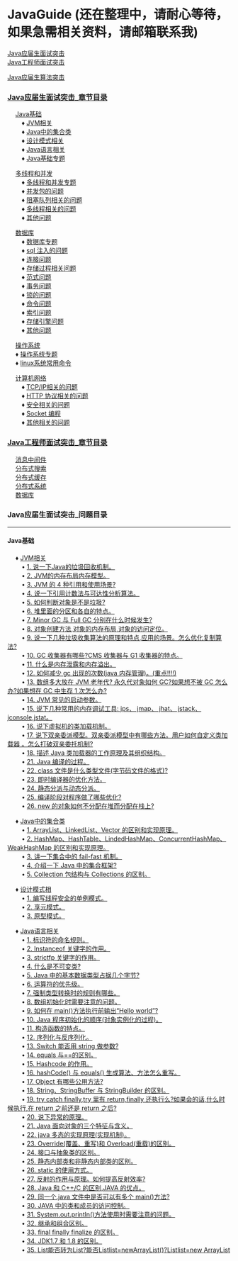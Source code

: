 # JavaGuide (还在整理中，请耐心等待，如果急需相关资料，请邮箱联系我)
<a href="#1">Java应届生面试突击</a> <br>
<a href="#2">Java工程师面试突击</a> <br>

<a href="#3">Java应届生算法突击</a>


### <a href="#1">Java应届生面试突击_章节目录</a> <br>
&ensp;&ensp; <a href="#11">Java基础</a> <br>
&ensp;&ensp;&ensp;&ensp; ♦ <a href="#111">JVM相关</a> <br>
&ensp;&ensp;&ensp;&ensp; ♦ <a href="#112">Java中的集合类</a> <br>
&ensp;&ensp;&ensp;&ensp; ♦ <a href="#113">设计模式相关</a> <br>
&ensp;&ensp;&ensp;&ensp; ♦ <a href="#114">Java语言相关</a> <br>
&ensp;&ensp;&ensp;&ensp; ♦ <a href="#115">Java基础专题</a> <br>

&ensp;&ensp; <a href="#12">多线程和并发</a> <br>
&ensp;&ensp;&ensp;&ensp; ♦ <a href="#121">多线程和并发专题</a> <br>
&ensp;&ensp;&ensp;&ensp; ♦ <a href="#122">并发包的问题</a> <br>
&ensp;&ensp;&ensp;&ensp; ♦ <a href="#123">阻塞队列相关的问题</a> <br>
&ensp;&ensp;&ensp;&ensp; ♦ <a href="#124">多线程相关的问题</a> <br>
&ensp;&ensp;&ensp;&ensp; ♦ <a href="#125">其他问题</a> <br>

&ensp;&ensp;  <a href="#13">数据库</a> <br>
&ensp;&ensp;&ensp;&ensp; ♦ <a href="#131">数据库专题</a> <br>
&ensp;&ensp;&ensp;&ensp; ♦ <a href="#132">sql 注入的问题</a> <br>
&ensp;&ensp;&ensp;&ensp; ♦ <a href="#133">连接问题</a> <br>
&ensp;&ensp;&ensp;&ensp; ♦ <a href="#134">存储过程相关问题</a> <br>
&ensp;&ensp;&ensp;&ensp; ♦ <a href="#135">范式问题</a> <br>
&ensp;&ensp;&ensp;&ensp; ♦ <a href="#136">事务问题</a> <br>
&ensp;&ensp;&ensp;&ensp; ♦ <a href="#137">锁的问题</a> <br>
&ensp;&ensp;&ensp;&ensp; ♦ <a href="#138">命令问题</a> <br>
&ensp;&ensp;&ensp;&ensp; ♦ <a href="#139">索引问题</a> <br>
&ensp;&ensp;&ensp;&ensp; ♦ <a href="#1310">存储引擎问题</a> <br>
&ensp;&ensp;&ensp;&ensp; ♦ <a href="#1311">其他问题</a> <br>

&ensp;&ensp;  <a href="#14">操作系统</a> <br> 
&ensp;&ensp; ♦ <a href="#141">操作系统专题</a> <br>
&ensp;&ensp; ♦ <a href="#141">linux系统常用命令</a> <br>

&ensp;&ensp;  <a href="#15">计算机网络</a> <br>
&ensp;&ensp;&ensp;&ensp; ♦ <a href="#15">TCP/IP相关的问题</a> <br>
&ensp;&ensp;&ensp;&ensp; ♦ <a href="#15">HTTP 协议相关的问题</a> <br>
&ensp;&ensp;&ensp;&ensp; ♦ <a href="#15">安全相关的问题</a> <br>
&ensp;&ensp;&ensp;&ensp; ♦ <a href="#15">Socket 编程</a> <br>
&ensp;&ensp;&ensp;&ensp; ♦ <a href="#15">其他相关的问题</a> <br>

### <a href="#2">Java工程师面试突击_章节目录</a> <br>
&ensp;&ensp;  <a href="#21">消息中间件</a> <br>
&ensp;&ensp;  <a href="#22">分布式搜索</a> <br>
&ensp;&ensp;  <a href="#23">分布式缓存</a> <br>
&ensp;&ensp;  <a href="#24">分布式系统</a> <br>
&ensp;&ensp;  <a href="#25">数据库</a> <br>


### <a name="1">Java应届生面试突击_问题目录</a>

---
#### <a name="11">Java基础</a>
&ensp;&ensp; ♦ <a name="111">[JVM相关](https://github.com/JGPY/JavaGuide/blob/master/Java应届生面试突击/Java基础/01_JVM相关.md)</a> <br>
&ensp;&ensp;&ensp;&ensp; • [1. 说一下Java的垃圾回收机制。](https://github.com/JGPY/JavaGuide/blob/master/Java应届生面试突击/Java基础/01_JVM相关.md/#1) <br>
&ensp;&ensp;&ensp;&ensp; • [2. JVM的内存布局内存模型。](https://github.com/JGPY/JavaGuide/blob/master/Java应届生面试突击/Java基础/01_JVM相关.md/#2) <br>
&ensp;&ensp;&ensp;&ensp; • [3. JVM 的 4 种引用和使用场景?](https://github.com/JGPY/JavaGuide/blob/master/Java应届生面试突击/Java基础/01_JVM相关.md/#3) <br>
&ensp;&ensp;&ensp;&ensp; • [4. 说一下引用计数法与可达性分析算法。](https://github.com/JGPY/JavaGuide/blob/master/Java应届生面试突击/Java基础/01_JVM相关.md/#4) <br>
&ensp;&ensp;&ensp;&ensp; • [5. 如何判断对象是不是垃圾?](https://github.com/JGPY/JavaGuide/blob/master/Java应届生面试突击/Java基础/01_JVM相关.md/#5) <br>
&ensp;&ensp;&ensp;&ensp; • [6. 堆里面的分区和各自的特点。](https://github.com/JGPY/JavaGuide/blob/master/Java应届生面试突击/Java基础/01_JVM相关.md/#6) <br>
&ensp;&ensp;&ensp;&ensp; • [7. Minor GC 与 Full GC 分别在什么时候发生?](https://github.com/JGPY/JavaGuide/blob/master/Java应届生面试突击/Java基础/01_JVM相关.md/#7) <br>
&ensp;&ensp;&ensp;&ensp; • [8. 对象创建方法,对象的内存布局,对象的访问定位。](https://github.com/JGPY/JavaGuide/blob/master/Java应届生面试突击/Java基础/01_JVM相关.md/#8) <br>
&ensp;&ensp;&ensp;&ensp; • [9. 说一下几种垃圾收集算法的原理和特点,应用的场景。怎么优化复制算法?](https://github.com/JGPY/JavaGuide/blob/master/Java应届生面试突击/Java基础/01_JVM相关.md/#9) <br>
&ensp;&ensp;&ensp;&ensp; • [10. GC 收集器有哪些?CMS 收集器与 G1 收集器的特点。](https://github.com/JGPY/JavaGuide/blob/master/Java应届生面试突击/Java基础/01_JVM相关.md/#10) <br>
&ensp;&ensp;&ensp;&ensp; • [11. 什么是内存泄露和内存溢出。](https://github.com/JGPY/JavaGuide/blob/master/Java应届生面试突击/Java基础/01_JVM相关.md/#11) <br>
&ensp;&ensp;&ensp;&ensp; • [12. 如何减少 gc 出现的次数(java 内存管理)。(重点!!!!)](https://github.com/JGPY/JavaGuide/blob/master/Java应届生面试突击/Java基础/01_JVM相关.md/#12) <br>
&ensp;&ensp;&ensp;&ensp; • [13. 数组多大放在 JVM 老年代? 永久代对象如何 GC?如果想不被 GC 怎么办?如果想在 GC 中生存 1 次怎么办?](https://github.com/JGPY/JavaGuide/blob/master/Java应届生面试突击/Java基础/01_JVM相关.md/13) <br>
&ensp;&ensp;&ensp;&ensp; • [14. JVM 常见的启动参数。](https://github.com/JGPY/JavaGuide/blob/master/Java应届生面试突击/Java基础/01_JVM相关.md/#14) <br>
&ensp;&ensp;&ensp;&ensp; • [15. 说下几种常用的内存调试工具: jps、 jmap、 jhat、 jstack、 jconsole,jstat。](https://github.com/JGPY/JavaGuide/blob/master/Java应届生面试突击/Java基础/01_JVM相关.md/15) <br>
&ensp;&ensp;&ensp;&ensp; • [16. 说下虚拟机的类加载机制。](https://github.com/JGPY/JavaGuide/blob/master/Java应届生面试突击/Java基础/01_JVM相关.md/#16) <br>
&ensp;&ensp;&ensp;&ensp; • [17. 说下双亲委派模型。双亲委派模型中有哪些方法。用户如何自定义类加载器 。怎么打破双亲委托机制?](https://github.com/JGPY/JavaGuide/blob/master/Java应届生面试突击/Java基础/01_JVM相关.md/#17) <br>
&ensp;&ensp;&ensp;&ensp; • [18. 描述 Java 类加载器的工作原理及其组织结构。](https://github.com/JGPY/JavaGuide/blob/master/Java应届生面试突击/Java基础/01_JVM相关.md/#18) <br>
&ensp;&ensp;&ensp;&ensp; • [21. Java 编译的过程。](https://github.com/JGPY/JavaGuide/blob/master/Java应届生面试突击/Java基础/01_JVM相关.md/#21) <br>
&ensp;&ensp;&ensp;&ensp; • [22. class 文件是什么类型文件(字节码文件的格式)?](https://github.com/JGPY/JavaGuide/blob/master/Java应届生面试突击/Java基础/01_JVM相关.md/#22) <br>
&ensp;&ensp;&ensp;&ensp; • [23. 即时编译器的优化方法。](https://github.com/JGPY/JavaGuide/blob/master/Java应届生面试突击/Java基础/01_JVM相关.md/#23) <br>
&ensp;&ensp;&ensp;&ensp; • [24. 静态分派与动态分派。](https://github.com/JGPY/JavaGuide/blob/master/Java应届生面试突击/Java基础/01_JVM相关.md/#24) <br>
&ensp;&ensp;&ensp;&ensp; • [25. 编译阶段对程序做了哪些优化?](https://github.com/JGPY/JavaGuide/blob/master/Java应届生面试突击/Java基础/01_JVM相关.md/#25) <br>
&ensp;&ensp;&ensp;&ensp; • [26. new 的对象如何不分配在堆而分配在栈上?](https://github.com/JGPY/JavaGuide/blob/master/Java应届生面试突击/Java基础/01_JVM相关.md/#26) <br>

&ensp;&ensp; ♦ <a name="112">[Java中的集合类](https://github.com/JGPY/JavaGuide/blob/master/Java应届生面试突击/Java基础/02_Java中的集合类.md)</a> <br>
&ensp;&ensp;&ensp;&ensp; • [1. ArrayList、LinkedList、Vector 的区别和实现原理。](https://github.com/JGPY/JavaGuide/blob/master/Java应届生面试突击/Java基础/02_Java中的集合类.md/#1) <br>
&ensp;&ensp;&ensp;&ensp; • [2. HashMap、HashTable、LindedHashMap、ConcurrentHashMap、WeakHashMap 的区别和实现原理。](https://github.com/JGPY/JavaGuide/blob/master/Java应届生面试突击/Java基础/02_Java中的集合类.md/#2) <br>
&ensp;&ensp;&ensp;&ensp; • [3. 讲一下集合中的 fail-fast 机制。](https://github.com/JGPY/JavaGuide/blob/master/Java应届生面试突击/Java基础/02_Java中的集合类.md/#3) <br>
&ensp;&ensp;&ensp;&ensp; • [4. 介绍一下 Java 中的集合框架?](https://github.com/JGPY/JavaGuide/blob/master/Java应届生面试突击/Java基础/02_Java中的集合类.md/#4) <br>
&ensp;&ensp;&ensp;&ensp; • [5. Collection 包结构与 Collections 的区别。](https://github.com/JGPY/JavaGuide/blob/master/Java应届生面试突击/Java基础/02_Java中的集合类.md/#5) <br>

&ensp;&ensp; ♦ <a name="113">[设计模式相](https://github.com/JGPY/JavaGuide/blob/master/Java应届生面试突击/Java基础/03_设计模式相关.md)</a> <br>
&ensp;&ensp;&ensp;&ensp; • [1. 编写线程安全的单例模式。](https://github.com/JGPY/JavaGuide/blob/master/Java应届生面试突击/Java基础/03_设计模式相关.md/#1) <br>
&ensp;&ensp;&ensp;&ensp; • [2. 享元模式。](https://github.com/JGPY/JavaGuide/blob/master/Java应届生面试突击/Java基础/03_设计模式相关.md/#2) <br>
&ensp;&ensp;&ensp;&ensp; • [3. 原型模式。](https://github.com/JGPY/JavaGuide/blob/master/Java应届生面试突击/Java基础/03_设计模式相关.md/#3) <br>

&ensp;&ensp; ♦ <a name="114">[Java语言相关](https://github.com/JGPY/JavaGuide/blob/master/Java应届生面试突击/Java基础/04_Java语言相关.md)</a> <br>
&ensp;&ensp;&ensp;&ensp; • [1. 标识符的命名规则。](https://github.com/JGPY/JavaGuide/blob/master/Java应届生面试突击/Java基础/04_Java语言相关.md/#1) <br>
&ensp;&ensp;&ensp;&ensp; • [2. Instanceof 关键字的作用。](https://github.com/JGPY/JavaGuide/blob/master/Java应届生面试突击/Java基础/04_Java语言相关.md/#2) <br>
&ensp;&ensp;&ensp;&ensp; • [3. strictfp 关键字的作用。](https://github.com/JGPY/JavaGuide/blob/master/Java应届生面试突击/Java基础/04_Java语言相关.md/#3) <br>
&ensp;&ensp;&ensp;&ensp; • [4. 什么是不可变类?](https://github.com/JGPY/JavaGuide/blob/master/Java应届生面试突击/Java基础/04_Java语言相关.md/#4) <br>
&ensp;&ensp;&ensp;&ensp; • [5. Java 中的基本数据类型占据几个字节?](https://github.com/JGPY/JavaGuide/blob/master/Java应届生面试突击/Java基础/04_Java语言相关.md/#5) <br>
&ensp;&ensp;&ensp;&ensp; • [6. 运算符的优先级。](https://github.com/JGPY/JavaGuide/blob/master/Java应届生面试突击/Java基础/04_Java语言相关.md/#6) <br>
&ensp;&ensp;&ensp;&ensp; • [7. 强制类型转换时的规则有哪些。](https://github.com/JGPY/JavaGuide/blob/master/Java应届生面试突击/Java基础/04_Java语言相关.md/#7) <br>
&ensp;&ensp;&ensp;&ensp; • [8. 数组初始化时需要注意的问题。](https://github.com/JGPY/JavaGuide/blob/master/Java应届生面试突击/Java基础/04_Java语言相关.md/#8) <br>
&ensp;&ensp;&ensp;&ensp; • [9. 如何在 main()方法执行前输出“Hello world”?](https://github.com/JGPY/JavaGuide/blob/master/Java应届生面试突击/Java基础/04_Java语言相关.md/#9) <br>
&ensp;&ensp;&ensp;&ensp; • [10. Java 程序初始化的顺序(对象实例化的过程)。](https://github.com/JGPY/JavaGuide/blob/master/Java应届生面试突击/Java基础/04_Java语言相关.md/#10) <br>
&ensp;&ensp;&ensp;&ensp; • [11. 构造函数的特点。](https://github.com/JGPY/JavaGuide/blob/master/Java应届生面试突击/Java基础/04_Java语言相关.md/#11) <br>
&ensp;&ensp;&ensp;&ensp; • [12. 序列化与反序列化。](https://github.com/JGPY/JavaGuide/blob/master/Java应届生面试突击/Java基础/04_Java语言相关.md/#12) <br>
&ensp;&ensp;&ensp;&ensp; • [13. Switch 能否用 string 做参数?](https://github.com/JGPY/JavaGuide/blob/master/Java应届生面试突击/Java基础/04_Java语言相关.md/#13) <br>
&ensp;&ensp;&ensp;&ensp; • [14. equals 与==的区别。](https://github.com/JGPY/JavaGuide/blob/master/Java应届生面试突击/Java基础/04_Java语言相关.md/#14) <br>
&ensp;&ensp;&ensp;&ensp; • [15. Hashcode 的作用。](https://github.com/JGPY/JavaGuide/blob/master/Java应届生面试突击/Java基础/04_Java语言相关.md/#15) <br>
&ensp;&ensp;&ensp;&ensp; • [16. hashCode() 与 equals() 生成算法、方法怎么重写。](https://github.com/JGPY/JavaGuide/blob/master/Java应届生面试突击/Java基础/04_Java语言相关.md/#16) <br>
&ensp;&ensp;&ensp;&ensp; • [17. Object 有哪些公用方法?](https://github.com/JGPY/JavaGuide/blob/master/Java应届生面试突击/Java基础/04_Java语言相关.md/#17) <br>
&ensp;&ensp;&ensp;&ensp; • [18. String、StringBuffer 与 StringBuilder 的区别。](https://github.com/JGPY/JavaGuide/blob/master/Java应届生面试突击/Java基础/04_Java语言相关.md/#18) <br>
&ensp;&ensp;&ensp;&ensp; • [19. try catch finally,try 里有 return,finally 还执行么?如果会的话,什么时候执行,在 return 之前还是 return 之后?](https://github.com/JGPY/JavaGuide/blob/master/Java应届生面试突击/Java基础/04_Java语言相关.md/#19) <br>
&ensp;&ensp;&ensp;&ensp; • [20. 说下异常的原理。](https://github.com/JGPY/JavaGuide/blob/master/Java应届生面试突击/Java基础/04_Java语言相关.md/#20) <br>
&ensp;&ensp;&ensp;&ensp; • [21. Java 面向对象的三个特征与含义。](https://github.com/JGPY/JavaGuide/blob/master/Java应届生面试突击/Java基础/04_Java语言相关.md/#21) <br>
&ensp;&ensp;&ensp;&ensp; • [22. java 多态的实现原理(实现机制)。](https://github.com/JGPY/JavaGuide/blob/master/Java应届生面试突击/Java基础/04_Java语言相关.md/#22) <br>
&ensp;&ensp;&ensp;&ensp; • [23. Override(覆盖、重写)和 Overload(重载)的区别。](https://github.com/JGPY/JavaGuide/blob/master/Java应届生面试突击/Java基础/04_Java语言相关.md/#23) <br>
&ensp;&ensp;&ensp;&ensp; • [24. 接口与抽象类的区别。](https://github.com/JGPY/JavaGuide/blob/master/Java应届生面试突击/Java基础/04_Java语言相关.md/#24) <br>
&ensp;&ensp;&ensp;&ensp; • [25. 静态内部类和非静态内部类的区别。](https://github.com/JGPY/JavaGuide/blob/master/Java应届生面试突击/Java基础/04_Java语言相关.md/#25) <br>
&ensp;&ensp;&ensp;&ensp; • [26. static 的使用方式。](https://github.com/JGPY/JavaGuide/blob/master/Java应届生面试突击/Java基础/04_Java语言相关.md/#26) <br>
&ensp;&ensp;&ensp;&ensp; • [27. 反射的作用与原理。如何提高反射效率?](https://github.com/JGPY/JavaGuide/blob/master/Java应届生面试突击/Java基础/04_Java语言相关.md/#27) <br>
&ensp;&ensp;&ensp;&ensp; • [28. Java 和 C++/C 的区别,JAVA 的优点。](https://github.com/JGPY/JavaGuide/blob/master/Java应届生面试突击/Java基础/04_Java语言相关.md/#28) <br>
&ensp;&ensp;&ensp;&ensp; • [29. 同一个.java 文件中是否可以有多个 main()方法?](https://github.com/JGPY/JavaGuide/blob/master/Java应届生面试突击/Java基础/04_Java语言相关.md/#29) <br>
&ensp;&ensp;&ensp;&ensp; • [30. JAVA 中的类和成员的访问控制。](https://github.com/JGPY/JavaGuide/blob/master/Java应届生面试突击/Java基础/04_Java语言相关.md/#30) <br>
&ensp;&ensp;&ensp;&ensp; • [31. System.out.println()方法使用时需要注意的问题。](https://github.com/JGPY/JavaGuide/blob/master/Java应届生面试突击/Java基础/04_Java语言相关.md/#31) <br>
&ensp;&ensp;&ensp;&ensp; • [32. 继承和组合区别。](https://github.com/JGPY/JavaGuide/blob/master/Java应届生面试突击/Java基础/04_Java语言相关.md/#32) <br>
&ensp;&ensp;&ensp;&ensp; • [33. final finally finalize 的区别。](https://github.com/JGPY/JavaGuide/blob/master/Java应届生面试突击/Java基础/04_Java语言相关.md/#33) <br>
&ensp;&ensp;&ensp;&ensp; • [34. JDK1.7 和 1.8 的区别。](https://github.com/JGPY/JavaGuide/blob/master/Java应届生面试突击/Java基础/04_Java语言相关.md/#34) <br>
&ensp;&ensp;&ensp;&ensp; • [35. List<String>能否转为List<Object>?能否List<Object>list=newArrayList<String>()?List<String>list=new ArrayList<Object>()?原因?](https://github.com/JGPY/JavaGuide/blob/master/Java应届生面试突击/Java基础/04_Java语言相关.md/#35)<br>
&ensp;&ensp;&ensp;&ensp; • [36. 泛型的好处?](https://github.com/JGPY/JavaGuide/blob/master/Java应届生面试突击/Java基础/04_Java语言相关.md/#36) <br>

&ensp;&ensp; ♦ <a name="115">[Java基础专题](https://github.com/JGPY/JavaGuide/blob/master/Java应届生面试突击/Java基础/05_Java基础专题.md)</a> <br>
&ensp;&ensp;&ensp;&ensp; • [1. String 中的”+”操作是怎么回事?](https://github.com/JGPY/JavaGuide/blob/master/Java应届生面试突击/Java基础/05_Java基础专题.md/#1) <br>
&ensp;&ensp;&ensp;&ensp; • [2. StringBuilder 和 StringBuffer 底层是怎么实现的。](https://github.com/JGPY/JavaGuide/blob/master/Java应届生面试突击/Java基础/05_Java基础专题.md/#2) <br>
&ensp;&ensp;&ensp;&ensp; • [3. String 类中常用的方法。](https://github.com/JGPY/JavaGuide/blob/master/Java应届生面试突击/Java基础/05_Java基础专题.md/#3) <br>
&ensp;&ensp;&ensp;&ensp; • [4. 创建虚引用的时候,构造方法传入一个 ReferenceQueue,作用是什么。](https://github.com/JGPY/JavaGuide/blob/master/Java应届生面试突击/Java基础/05_Java基础专题.md/#4) <br>
&ensp;&ensp;&ensp;&ensp; • [5. 栈溢出的原因和解决方法。](https://github.com/JGPY/JavaGuide/blob/master/Java应届生面试突击/Java基础/05_Java基础专题.md/#5) <br>
&ensp;&ensp;&ensp;&ensp; • [6. HashMap的加载因子的作用。](https://github.com/JGPY/JavaGuide/blob/master/Java应届生面试突击/Java基础/05_Java基础专题.md/#6) <br>
&ensp;&ensp;&ensp;&ensp; • [7. HashMap中的 key 可以是任意对象吗?(Set 中元素的内容可以改变吗?)](https://github.com/JGPY/JavaGuide/blob/master/Java应届生面试突击/Java基础/05_Java基础专题.md/#7) <br>
&ensp;&ensp;&ensp;&ensp; • [8. 如果你定义一个类,包括学号,姓名,分数,如何把这个对象作为 key?](https://github.com/JGPY/JavaGuide/blob/master/Java应届生面试突击/Java基础/05_Java基础专题.md/#8) <br>
&ensp;&ensp;&ensp;&ensp; • [9. Java是如何实现跨平台的。](https://github.com/JGPY/JavaGuide/blob/master/Java应届生面试突击/Java基础/05_Java基础专题.md/#9) <br>
&ensp;&ensp;&ensp;&ensp; • [10. 什么是泛型,为什么要使用以及类型擦除。](https://github.com/JGPY/JavaGuide/blob/master/Java应届生面试突击/Java基础/05_Java基础专题.md/#10) <br>
&ensp;&ensp;&ensp;&ensp; • [11. Java中的 NIO,BIO 分别是什么。NIO 主要用来解决什么问题。](https://github.com/JGPY/JavaGuide/blob/master/Java应届生面试突击/Java基础/05_Java基础专题.md/#11) <br>
&ensp;&ensp;&ensp;&ensp; • [12. 面向对象的 6 个基本原则(设计模式的 6 个基本原则)。](https://github.com/JGPY/JavaGuide/blob/master/Java应届生面试突击/Java基础/05_Java基础专题.md/#12) <br>
&ensp;&ensp;&ensp;&ensp; • [13. JDK 源码中用到的设计模式 。](https://github.com/JGPY/JavaGuide/blob/master/Java应届生面试突击/Java基础/05_Java基础专题.md/#13) <br>              
&ensp;&ensp;&ensp;&ensp; • [14. 执行 Student s = new Student();在内存中做了哪些事情?](https://github.com/JGPY/JavaGuide/blob/master/Java应届生面试突击/Java基础/05_Java基础专题.md/#14) <br>
&ensp;&ensp;&ensp;&ensp; • [15. 你知道的开源软件有哪些?](https://github.com/JGPY/JavaGuide/blob/master/Java应届生面试突击/Java基础/05_Java基础专题.md/#15) <br>
&ensp;&ensp;&ensp;&ensp; • [16. String 型变量如何转成 int 型变量,反过来呢?](https://github.com/JGPY/JavaGuide/blob/master/Java应届生面试突击/Java基础/05_Java基础专题.md/#16) <br>
&ensp;&ensp;&ensp;&ensp; • [17. 怎么判断数组是 null 还是为空?](https://github.com/JGPY/JavaGuide/blob/master/Java应届生面试突击/Java基础/05_Java基础专题.md/#17) <br>
&ensp;&ensp;&ensp;&ensp; • [18. 怎样让一个线程放弃锁。](https://github.com/JGPY/JavaGuide/blob/master/Java应届生面试突击/Java基础/05_Java基础专题.md/#18) <br>
&ensp;&ensp;&ensp;&ensp; • [19. IO 里面常见的类。](https://github.com/JGPY/JavaGuide/blob/master/Java应届生面试突击/Java基础/05_Java基础专题.md/#19) <br>
&ensp;&ensp;&ensp;&ensp; • [20. xml 解析方式。](https://github.com/JGPY/JavaGuide/blob/master/Java应届生面试突击/Java基础/05_Java基础专题.md/#20) <br>
                                 
#### <a name="12">[多线程和并发](https://github.com/JGPY/JavaGuide/tree/master/Java应届生面试突击/多线程和并发)</a>
&ensp;&ensp; ♦ <a name="121">[多线程和并发专题](https://github.com/JGPY/JavaGuide/tree/master/Java应届生面试突击/多线程和并发/多线程和并发专题.md)</a> <br>
&ensp;&ensp;&ensp;&ensp; • [1. 什么是缓存一致性问题?如何解决呢?]() <br>
&ensp;&ensp;&ensp;&ensp; • []() <br>
&ensp;&ensp;&ensp;&ensp; • []() <br>
&ensp;&ensp;&ensp;&ensp; • []() <br>
&ensp;&ensp;&ensp;&ensp; • []() <br>
&ensp;&ensp;&ensp;&ensp; • []() <br>
&ensp;&ensp;&ensp;&ensp; • []() <br>
&ensp;&ensp;&ensp;&ensp; • []() <br>
&ensp;&ensp; ♦ <a name="122">[并发包的问题](https://github.com/JGPY/JavaGuide/tree/master/Java应届生面试突击/多线程和并发/并发包的问题.md)</a> <br>
&ensp;&ensp;&ensp;&ensp; • []() <br>
&ensp;&ensp;&ensp;&ensp; • []() <br>
&ensp;&ensp; ♦ <a name="123">[阻塞队列相关的问题](https://github.com/JGPY/JavaGuide/tree/master/Java应届生面试突击/多线程和并发/阻塞队列相关的问题.md)</a> <br>
&ensp;&ensp;&ensp;&ensp; • []() <br>
&ensp;&ensp;&ensp;&ensp; • []() <br>
&ensp;&ensp; ♦ <a name="124">[多线程相关的问题](https://github.com/JGPY/JavaGuide/tree/master/Java应届生面试突击/多线程和并发/多线程相关的问题.md)</a> <br>
&ensp;&ensp;&ensp;&ensp; • []() <br>
&ensp;&ensp;&ensp;&ensp; • []() <br>
&ensp;&ensp; ♦ <a name="125">[其他问题z](https://github.com/JGPY/JavaGuide/tree/master/Java应届生面试突击/多线程和并发/其他问题.md)</a> <br>
&ensp;&ensp;&ensp;&ensp; • []() <br>
&ensp;&ensp;&ensp;&ensp; • []() <br>

#### <a name="13">[数据库](./Java应届生面试突击/数据库)</a>
&ensp;&ensp; ♦ <a name="131">[数据库专题](./Java应届生面试突击/数据库/01_数据库专题.md)</a> <br>
&ensp;&ensp;&ensp;&ensp; • [优化查询的方法？]() <br>
&ensp;&ensp;&ensp;&ensp; • [如果有一个特别大的访问量到数据库上，怎么做优化？]() <br>
&ensp;&ensp;&ensp;&ensp; • [数据库分表， 分区， 分库]() <br>
&ensp;&ensp; ♦ <a name="132">[sql注入的问题](./Java应届生面试突击/数据库/02_sql注入的问题.md)</a> <br>
&ensp;&ensp;&ensp;&ensp; • [SQL语句应该考虑哪些安全问题？]() <br>
&ensp;&ensp;&ensp;&ensp; • [什么叫SQL注入，如何防止？请举例说明。]() <br>
&ensp;&ensp; ♦ <a name="133">[连接问题](./Java应届生面试突击/数据库/03_涉及连接的问题.md)</a> <br>
&ensp;&ensp;&ensp;&ensp; • [内连接与外链接的区别？]() <br>
&ensp;&ensp;&ensp;&ensp; • [inner join 和 left join 的性能比较。]() <br>
&ensp;&ensp;&ensp;&ensp; • [联合查询的索引使用]() <br>
&ensp;&ensp;&ensp;&ensp; • [数据库中两个表求交集、并集、差集。]() <br>
&ensp;&ensp; ♦ <a name="134">[存储过程相关问题](./Java应届生面试突击/数据库/04_涉及存储过程的问题.md)</a> <br>
&ensp;&ensp;&ensp;&ensp; • [存储过程的概念以及优缺点是什么。]() <br>
&ensp;&ensp; ♦ <a name="135">[范式问题](./Java应届生面试突击/数据库/05_涉及范式的问题.md)</a> <br>
&ensp;&ensp;&ensp;&ensp; • [数据库的三级范式？]() <br>
&ensp;&ensp; ♦ <a name="136">[事务问题](./Java应届生面试突击/数据库/06_涉及事务的问题.md)</a> <br>
&ensp;&ensp;&ensp;&ensp; • [数据库事务正确执行的四个基本要素（事务的四个属性）。]() <br>
&ensp;&ensp;&ensp;&ensp; • [并发事务带来的问题。]() <br>
&ensp;&ensp;&ensp;&ensp; • [并发控制的方式（如何解决并发问题）]() <br>
&ensp;&ensp;&ensp;&ensp; • [数据库事物的隔离级别介绍、举例说明。]() <br>
&ensp;&ensp;&ensp;&ensp; • [MySQL事务控制语句]() <br>
&ensp;&ensp;&ensp;&ensp; • [数据库怎么保证数据的一致性。]() <br>
&ensp;&ensp; ♦ <a name="137">[锁的问题](./Java应届生面试突击/数据库/07_涉及锁的问题.md)</a> <br>
&ensp;&ensp;&ensp;&ensp; • [如何并发访问数据库]() <br>
&ensp;&ensp;&ensp;&ensp; • [说下数据库的锁机制，数据库中都有哪些锁。]() <br>
&ensp;&ensp;&ensp;&ensp; • [MySQL锁的粒度（即锁的级别）]() <br>
&ensp;&ensp;&ensp;&ensp; • [乐观锁和悲观锁的概念，实现方式和使用场景。]() <br>
&ensp;&ensp; ♦ <a name="138">[命令问题](./Java应届生面试突击/数据库/08_涉及命令的问题.md)</a> <br>
&ensp;&ensp;&ensp;&ensp; • [truncate 与 delete 的区别是什么？]() <br>
&ensp;&ensp;&ensp;&ensp; • [SQL的授权语句和收回权限语句？]() <br>
&ensp;&ensp;&ensp;&ensp; • [怎么新加一行记录，怎么添加一个列字段，修改列？]() <br>
&ensp;&ensp;&ensp;&ensp; • [Select Count(*)和Select Count(数字)以及Select Count(column)区别。]() <br>
&ensp;&ensp;&ensp;&ensp; • [EXISTS关键字的使用方法？]() <br>
&ensp;&ensp;&ensp;&ensp; • [例题]() <br>
&ensp;&ensp;&ensp;&ensp; • [判断表的字段值是否为空]() <br>

&ensp;&ensp; ♦ <a name="139">[索引问题](./Java应届生面试突击/数据库/09_涉及索引的问题.md)</a> <br>
&ensp;&ensp;&ensp;&ensp; • [索引的优缺点]() <br>
&ensp;&ensp;&ensp;&ensp; • [索引有哪些？]() <br>
&ensp;&ensp;&ensp;&ensp; • [数据库索引的原理（实现）]() <br>
&ensp;&ensp;&ensp;&ensp; • [MySQL的B+树索引的优点？为什么不用二叉树？B-树和B+树为什么比红黑树更合适？]() <br>
&ensp;&ensp;&ensp;&ensp; • [建索引的几大原则]() <br>
&ensp;&ensp; ♦ <a name="1310">[存储引擎问题](./Java应届生面试突击/数据库/10_涉及存储引擎的问题.md)</a> <br>
&ensp;&ensp;&ensp;&ensp; • [MySQL中Mylsam与InnoDB的区别，至少5点。]() <br>
&ensp;&ensp;&ensp;&ensp; • [例题]() <br>
&ensp;&ensp; ♦ <a name="1322">[其他问题](./Java应届生面试突击/数据库/11_其他问题.md)</a> <br>
&ensp;&ensp;&ensp;&ensp; • [如果在数据库上进行误操作该怎么处理。]() <br>
&ensp;&ensp;&ensp;&ensp; • [数据库在进行水平分表之后，SQL分页查询该怎么进行？分表之后想让一个id多个表示自增的，效率实现。数据库中的分页查询怎么写？]() <br>
&ensp;&ensp;&ensp;&ensp; • [关系型数据库和非关系型数据库的区别]() <br>
&ensp;&ensp;&ensp;&ensp; • [数据库连接池的原理？连接池使用什么数据结构实现？实现连接池？]() <br>

#### <a name="14">[操作系统](https://github.com/JGPY/JavaGuide/tree/master/Java应届生面试突击/操作系统)</a>
&ensp;&ensp; ♦ <a name="141">[操作系统专题](https://github.com/JGPY/JavaGuide/tree/master/Java应届生面试突击/操作系统/操作系统专题.md)</a> <br>
&ensp;&ensp;&ensp;&ensp; • []() <br>
&ensp;&ensp;&ensp;&ensp; • []() <br>

#### <a name="15">[计算机网络](https://github.com/JGPY/JavaGuide/tree/master/Java应届生面试突击/操作系统/计算机网络.md)</a>
&ensp;&ensp; ♦ <a name="151">[TCP/IP相关的问题](https://github.com/JGPY/JavaGuide/tree/master/Java应届生面试突击/操作系统/TCP_IP相关的问题.md)</a> <br>
&ensp;&ensp;&ensp;&ensp; • <a name=""></a> <br>
&ensp;&ensp; ♦ <a name="152">[HTTP协议相关的问题](https://github.com/JGPY/JavaGuide/tree/master/Java应届生面试突击/操作系统/HTTP协议相关的问题.md)</a> <br>
&ensp;&ensp;&ensp;&ensp; • <a name=""></a> <br>
&ensp;&ensp;&ensp;&ensp; • <a name=""></a> <br>
&ensp;&ensp; ♦ <a name="153">[安全相关的问题](https://github.com/JGPY/JavaGuide/tree/master/Java应届生面试突击/操作系统/安全相关的问题.md)</a> <br>
&ensp;&ensp;&ensp;&ensp; • <a name=""></a> <br>
&ensp;&ensp;&ensp;&ensp; • <a name=""></a> <br>
&ensp;&ensp; ♦ <a name="154">[Socket编程](https://github.com/JGPY/JavaGuide/tree/master/Java应届生面试突击/操作系统/Socket编程.md)</a> <br>
&ensp;&ensp;&ensp;&ensp; • <a name=""></a> <br>
&ensp;&ensp;&ensp;&ensp; • <a name=""></a> <br>
&ensp;&ensp; ♦ <a name="155">[其他相关的问题](https://github.com/JGPY/JavaGuide/tree/master/Java应届生面试突击/操作系统/其他相关的问题.md)</a> <br>
&ensp;&ensp;&ensp;&ensp; • <a name=""></a> <br>
&ensp;&ensp;&ensp;&ensp; • <a name=""></a> <br>


### <a name="2">Java工程师面试突击_问题目录</a>

--- 
#### <a name="21">消息中间件</a>
- [如何进行消息队列的选型]()
- [引入消息队列后如何保证其可用性]()
- [为什么消息队列里消费到了重复数据]()
- [发到消息队列的数据不见了]()
- [如何保证从消息队列拿到的数据按照顺序执行]()
- [几百万消息在小消息队列里积压了几小时]()
- [如果让你开发一个消息中间件,你会怎么设计架构]()
- [消息队列相关问题的面试技巧]()

#### <a name="22">分布式搜索</a>
- [分布式引擎架构是怎么设计的,为什么是分布式的]()
- [分布式搜索引擎写入和查询的工作流程]()
- [分布式搜索引擎在几十亿数据量级的场景下如何优化查询性能]()
- [你们公司分布式搜索引擎是怎么部署的]()
- [分布式搜索引擎相关问题的面试技巧]()

#### <a name="23">分布式缓存</a>
- [分布式缓存第一个问题]()
- [redis线程模型,为什么单线程还是有很高的效率]()
- [redis有哪些数据类型,分别在什么场景下使用比较合适]()
- [redis过期策略,手写LRU]()
- [怎么保证redis是高并发和高可用]()
- [怎么保证redis挂掉之后再重启数据可以恢复]()
- [redis cluster集群模式的原理]()
- [一般如何应对缓存雪崩以及穿透问题]()
- [如何保证缓存与数据库双写时的数据一致性]()
- [redis的并发竞争该如何解决]()
- [你们公司生产环境的redis集群的部署架构是什么样的]()
- [分布式缓存面试题的回答技巧]()

#### <a name="24">分布式系统</a>
- [为什么要把系统拆分为分布式,为啥要用dubbo]()
- [dubbo的工作原理,注册中心挂了可以继续通信嘛]()
- [dubbo都支持哪写通信协议以及序列化协议]()
- [dubbo支持哪写负载均衡,高可用以及动态代理策略]()
- [SPI是啥意思,dubbo的SPI机制原理]()
- [基于dubbo如何做服务治理、服务降级以及重试]()
- [分布式接口的幂等性如何保证,比如不能重复扣款]()
- [分布式系统中的接口调用如何保证顺序性]()
- [如何设计一个类似dubbo的rpc框架,架构上如何考虑]()
- [zookeeper一般都有哪写使用场景]()
- [什么是分布式锁,对比redis和zk两种分布式锁的优劣]()
- [说说你们的分布式session方案,怎么做的]()
- [分布式事务方案,有啥坑]()
- [一般如何设计一个高并发的系统架构]()

#### <a name="25">数据库</a>
- [如何分库分表]()
- [如何系统不停机迁移到分库分表]()
- [如何设计可动态扩容缩容的分库分表方案]()
- [分库分表后全局id如何生成]()
- [MySQL读写分离的原理,主从同步如何解决]()


    